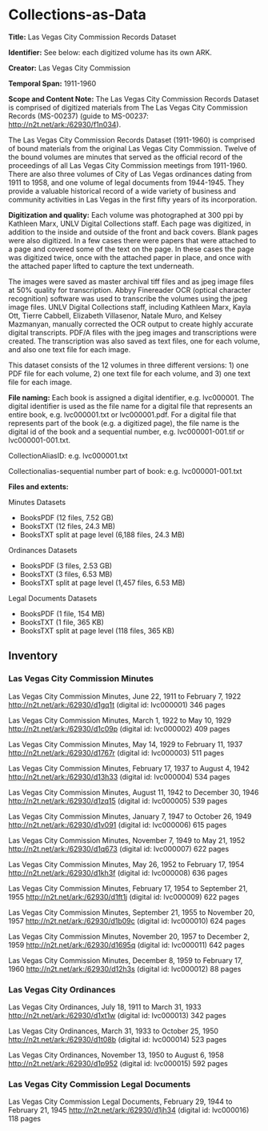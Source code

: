 # Collections-as-Data

**Title:** Las Vegas City Commission Records Dataset

**Identifier:** See below: each digitized volume has its own ARK.

**Creator:** Las Vegas City Commission 

**Temporal Span:** 1911-1960

**Scope and Content Note:** 
The Las Vegas City Commission Records Dataset is comprised of digitized materials from The Las Vegas City Commission Records (MS-00237) (guide to MS-00237: http://n2t.net/ark:/62930/f1n034).

The Las Vegas City Commission Records Dataset (1911-1960) is comprised of bound materials from the original Las Vegas City Commission. Twelve of the bound volumes are minutes that served as the official record of the proceedings of all Las Vegas City Commission meetings from 1911-1960. There are also three volumes of City of Las Vegas ordinances dating from 1911 to 1958, and one volume of legal documents from 1944-1945. They provide a valuable historical record of a wide variety of business and community activities in Las Vegas in the first fifty years of its incorporation.

**Digitization and quality:**
Each volume was photographed at 300 ppi by Kathleen Marx, UNLV Digital Collections staff. Each page was digitized, in addition to the inside and outside of the front and back covers. Blank pages were also digitized. In a few cases there were papers that were attached to a page and covered some of the text on the page. In these cases the page was digitized twice, once with the attached paper in place, and once with the attached paper lifted to capture the text underneath.

The images were saved as master archival tiff files and as jpeg image files at 50% quality for transcription. Abbyy Finereader OCR (optical character recognition) software was used to transcribe the volumes using the jpeg image files. UNLV Digital Collections staff, including Kathleen Marx, Kayla Ott, Tierre Cabbell, Elizabeth Villasenor, Natale Muro, and Kelsey Mazmanyan, manually corrected the OCR output to create highly accurate digital transcripts. PDF/A files with the jpeg images and transcriptions were created. The transcription was also saved as text files, one for each volume, and also one text file for each image.

This dataset consists of the 12 volumes in three different versions: 1) one PDF file for each volume, 2) one text file for each volume, and 3) one text file for each image.

**File naming:** 
Each book is assigned a digital identifier, e.g. lvc000001. The digital identifier is used as the file name for a digital file that represents an entire book, e.g. lvc000001.txt or lvc000001.pdf. For a digital file that represents part of the book (e.g. a digitized page), the file name is the digital id of the book and a sequential number, e.g. lvc000001-001.tif or lvc000001-001.txt.

CollectionAliasID: e.g. lvc000001.txt  

Collectionalias-sequential number part of book: e.g. lvc000001-001.txt

**Files and extents:**

Minutes Datasets

-	BooksPDF (12 files, 7.52 GB)
-	BooksTXT (12 files, 24.3 MB)
-	BooksTXT split at page level (6,188 files, 24.3 MB)

Ordinances Datasets

-	BooksPDF (3 files, 2.53 GB)
-	BooksTXT (3 files, 6.53 MB)
-	BooksTXT split at page level (1,457 files, 6.53 MB)

Legal Documents Datasets

-	BooksPDF (1 file, 154 MB)
-	BooksTXT (1 file, 365 KB)
-	BooksTXT split at page level (118 files, 365 KB)

## Inventory
### Las Vegas City Commission Minutes
Las Vegas City Commission Minutes, June 22, 1911 to February 7, 1922	http://n2t.net/ark:/62930/d1gq1t (digital id: lvc000001)
346 pages

Las Vegas City Commission Minutes, March 1, 1922 to May 10, 1929	http://n2t.net/ark:/62930/d1c09p (digital id: lvc000002)
409 pages

Las Vegas City Commission Minutes, May 14, 1929 to February 11, 1937	http://n2t.net/ark:/62930/d1767r (digital id: lvc000003)
511 pages

Las Vegas City Commission Minutes, February 17, 1937 to August 4, 1942	http://n2t.net/ark:/62930/d13h33 (digital id: lvc000004)
534 pages

Las Vegas City Commission Minutes, August 11, 1942 to December 30, 1946	http://n2t.net/ark:/62930/d1zq15 (digital id: lvc000005)
539 pages

Las Vegas City Commission Minutes, January 7, 1947 to October 26, 1949	http://n2t.net/ark:/62930/d1v091 (digital id: lvc000006)
615 pages

Las Vegas City Commission Minutes, November 7, 1949 to May 21, 1952	http://n2t.net/ark:/62930/d1q673 (digital id: lvc000007)
622 pages

Las Vegas City Commission Minutes, May 26, 1952 to February 17, 1954	http://n2t.net/ark:/62930/d1kh3f (digital id: lvc000008)
636 pages

Las Vegas City Commission Minutes, February 17, 1954 to September 21, 1955	http://n2t.net/ark:/62930/d1ft1j (digital id: lvc000009)
622 pages

Las Vegas City Commission Minutes, September 21, 1955 to November 20, 1957	http://n2t.net/ark:/62930/d1b09c (digital id: lvc000010)
624 pages

Las Vegas City Commission Minutes, November 20, 1957 to December 2, 1959	http://n2t.net/ark:/62930/d1695q (digital id: lvc000011)
642 pages

Las Vegas City Commission Minutes, December 8, 1959 to February 17, 1960	http://n2t.net/ark:/62930/d12h3s (digital id: lvc000012)
88 pages

### Las Vegas City Ordinances
Las Vegas City Ordinances, July 18, 1911 to March 31, 1933	http://n2t.net/ark:/62930/d1xt1w (digital id: lvc000013)
342 pages

Las Vegas City Ordinances, March 31, 1933 to October 25, 1950	http://n2t.net/ark:/62930/d1t08b (digital id: lvc000014)
523 pages

Las Vegas City Ordinances, November 13, 1950 to August 6, 1958	http://n2t.net/ark:/62930/d1p952 (digital id: lvc000015)
592 pages

### Las Vegas City Commission Legal Documents
Las Vegas City Commission Legal Documents, February 29, 1944 to February 21, 1945	http://n2t.net/ark:/62930/d1jh34 (digital id: lvc000016)
118 pages
